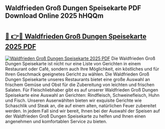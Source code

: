 ## Waldfrieden Groß Dungen Speisekarte PDF Download Online 2025 hHQQm

# <h2><a href="http://gc6obn.nevu.top/?p=Waldfrieden+Gro%c3%9f+Dungen+Speisekarte">🔗 👉🔴 Waldfrieden Groß Dungen Speisekarte 2025 PDF</a></h2>

[![Waldfrieden Groß Dungen Speisekarte 2025 PDF](https://i.imgur.com/dBaPXMq.png)](http://gc6obn.nevu.top/?p=Waldfrieden+Gro%c3%9f+Dungen+Speisekarte)
Die Waldfrieden Groß Dungen Speisekarte ist nicht nur eine Liste von Gerichten in einem Restaurant oder Café, sondern auch Ihre Möglichkeit, ein köstliches und für Ihren Geschmack geeignetes Gericht zu wählen. Die Waldfrieden Groß Dungen Speisekarte unseres Restaurants bietet eine große Auswahl an frischem Gemüse und Obst für die Zubereitung von leichten und frischen Salaten. Für Fleischliebhaber gibt es auf unserer Waldfrieden Groß Dungen Speisekarte eine Auswahl an Gerichten: Rindfleisch, Schweinefleisch, Huhn und Fisch. Unseren Auserwählten bieten wir exquisite Gerichte wie Schaschlik und Steak an, die auf einem alten, natürlichen Feuer zubereitet werden. In jedem Fall sind wir bereit, Ihnen bei der Auswahl der Speisen auf der Waldfrieden Groß Dungen Speisekarte zu helfen und Ihnen einen angenehmen und komfortablen Service zu bieten.
